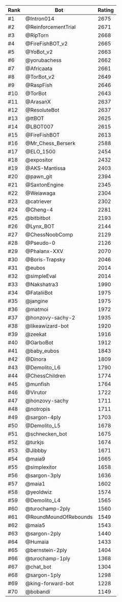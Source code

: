 Rank|Bot|Rating
---|---|---
#1|@Intron014|2675
#2|@ReinforcementTrial|2671
#3|@RipTorn|2668
#4|@FireFishBOT_v2|2665
#5|@YoBot_v2|2663
#6|@yorubachess|2662
#7|@Africaata|2661
#8|@TorBot_v2|2649
#9|@RaspFish|2646
#10|@TorBot|2643
#11|@ArasanX|2637
#12|@ResoluteBot|2637
#13|@ttBOT|2625
#14|@LBOT007|2615
#15|@FireFishBOT|2613
#16|@Mr_Chess_Berserk|2588
#17|@ELO_1500|2454
#18|@expositor|2432
#19|@AKS-Mantissa|2403
#20|@pawn_git|2394
#21|@SaxtonEngine|2345
#22|@Weiawaga|2304
#23|@catriever|2302
#24|@Cheng-4|2281
#25|@bitbitbot|2193
#26|@Lynx_BOT|2144
#27|@ChessNoobComp|2129
#28|@Pseudo-0|2126
#29|@Phalanx-XXV|2070
#30|@Boris-Trapsky|2046
#31|@eubos|2014
#32|@simpleEval|2014
#33|@Nakshatra3|1990
#34|@FataliiBot|1975
#35|@jangine|1975
#36|@matmoi|1972
#37|@honzovy-sachy-2|1935
#38|@likeawizard-bot|1920
#39|@zeekat|1916
#40|@GarboBot|1912
#41|@baby_eubos|1843
#42|@Dinora|1809
#43|@Demolito_L6|1790
#44|@ChessChildren|1774
#45|@munfish|1764
#46|@Virutor|1722
#47|@honzovy-sachy|1711
#48|@notropis|1711
#49|@sargon-4ply|1703
#50|@Demolito_L5|1678
#51|@schnecken_bot|1675
#52|@turkjs|1674
#53|@Jibbby|1671
#54|@maia9|1665
#55|@simplexitor|1658
#56|@sargon-3ply|1636
#57|@maia1|1602
#58|@yeoldwiz|1574
#59|@Demolito_L4|1565
#60|@turochamp-2ply|1560
#61|@RoundMoundOfRebounds|1549
#62|@maia5|1543
#63|@sargon-2ply|1440
#64|@Humaia|1433
#65|@bernstein-2ply|1404
#66|@turochamp-1ply|1368
#67|@chat_bot|1304
#68|@sargon-1ply|1298
#69|@king-forward-bot|1228
#70|@bobandi|1149
